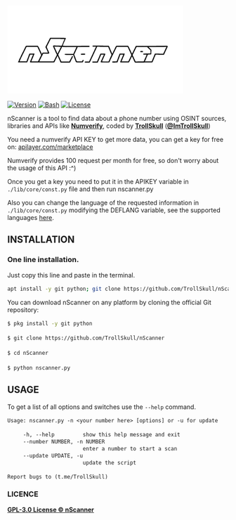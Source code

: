 <p align="left">
<img src="/.assets/logo.png" width="400" height="200"/>

[![Version](https://img.shields.io/badge/Version-1.0-green)]()
[![Bash](https://img.shields.io/badge/Made%20with-Python-blue)]()
[![License](https://img.shields.io/badge/License-GPL%203.0-yellow)]()

nScanner is a tool to find data about a phone number using OSINT sources, libraries and APIs like **[Numverify](https://numverify.com/)**, coded by **[TrollSkull](https://github.com/TrollSkull)** (**[@ImTrollSkull](https://twitter.com/ImTrollSkull)**)
  
You need a numverify API KEY to get more data, you can get a key for free on: [apilayer.com/marketplace](https://apilayer.com/marketplace/number_verification-api)

Numverify provides 100 request per month for free, so don't worry about the usage of this API :^)
  
Once you get a key you need to put it in the APIKEY variable in `./lib/core/const.py` file and then run nscanner.py
  
Also you can change the language of the requested information in `./lib/core/const.py` modifying the DEFLANG variable, see the supported languages [here](https://pypi.org/project/phonenumbers/).

## INSTALLATION
### One line installation.
Just copy this line and paste in the terminal.
```bash
apt install -y git python; git clone https://github.com/TrollSkull/nScanner; cd nScanner; python nscanner.py
```

You can download nScanner on any platform by cloning the official Git repository:

```bash
$ pkg install -y git python

$ git clone https://github.com/TrollSkull/nScanner

$ cd nScanner
    
$ python nscanner.py
```

## USAGE

To get a list of all options and switches use the `--help` command.
```
Usage: nscanner.py -n <your number here> [options] or -u for update

     -h, --help         show this help message and exit
     --number NUMBER, -n NUMBER
                        enter a number to start a scan
     --update UPDATE, -u
                        update the script
  
Report bugs to (t.me/TrollSkull)
```
  
### LICENCE

**[GPL-3.0 License © nScanner](https://github.com/TrollSkull/nScanner/blob/main/LICENSE)**
